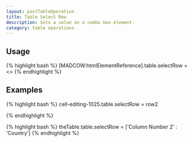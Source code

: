 ```yaml
---
layout: postTableOperation
title: Table Select Row
description: Sets a value on a combo box element.
category: table operations
---
```


## Usage
{% highlight bash %}
[MADCOW:htmlElementReference].table.selectRow = <<text row value>>
{% endhighlight %}

## Examples

{% highlight bash %}
cell-editing-1025.table.selectRow = row2

{% endhighlight %}

{% highlight bash %}
theTable.table.selectRow = ['Column Number 2' : 'Country']
{% endhighlight %}